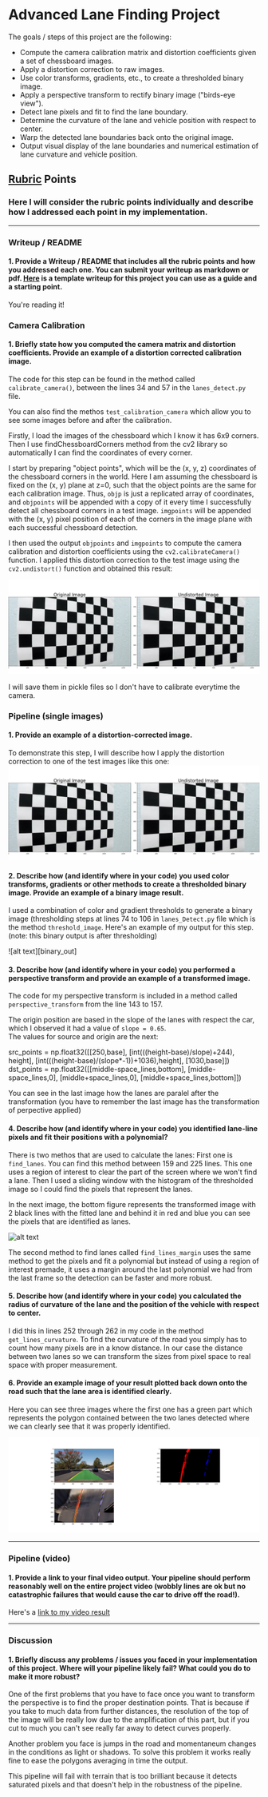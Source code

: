 # Advanced Lane Finding Project

The goals / steps of this project are the following:

* Compute the camera calibration matrix and distortion coefficients given a set of chessboard images.
* Apply a distortion correction to raw images.
* Use color transforms, gradients, etc., to create a thresholded binary image.
* Apply a perspective transform to rectify binary image ("birds-eye view").
* Detect lane pixels and fit to find the lane boundary.
* Determine the curvature of the lane and vehicle position with respect to center.
* Warp the detected lane boundaries back onto the original image.
* Output visual display of the lane boundaries and numerical estimation of lane curvature and vehicle position.

[//]: # (Image References)

[undistort]: ./output_images/undistort.png "Undistorted"
[binary]: ./output_images/binary_out.png "Road Transformed"
[out1]: ./output_images/out1.jpg "Warp Example"
[out2]: ./output_images/out2.png "Binary Example"
[image5]: ./examples/color_fit_lines.jpg "Fit Visual"
[image6]: ./examples/example_output.jpg "Output"
[video1]: ./project_video.mp4 "Video"

## [Rubric](https://review.udacity.com/#!/rubrics/571/view) Points

### Here I will consider the rubric points individually and describe how I addressed each point in my implementation.  

---

### Writeup / README

#### 1. Provide a Writeup / README that includes all the rubric points and how you addressed each one.  You can submit your writeup as markdown or pdf.  [Here](https://github.com/udacity/CarND-Advanced-Lane-Lines/blob/master/writeup_template.md) is a template writeup for this project you can use as a guide and a starting point.  

You're reading it!

### Camera Calibration

#### 1. Briefly state how you computed the camera matrix and distortion coefficients. Provide an example of a distortion corrected calibration image.

The code for this step can be found in the method called `calibrate_camera()`, between the lines 34 and 57 in the `lanes_detect.py` file.

You can also find the methos `test_calibration_camera` which allow you to see some images before and after the calibration.

Firstly, I load the images of the chessboard which I know it has 6x9 corners. Then I use findChessboardCorners method from the cv2 library so automatically I can find the coordinates of every corner.

I start by preparing "object points", which will be the (x, y, z) coordinates of the chessboard corners in the world. Here I am assuming the chessboard is fixed on the (x, y) plane at z=0, such that the object points are the same for each calibration image.  Thus, `objp` is just a replicated array of coordinates, and `objpoints` will be appended with a copy of it every time I successfully detect all chessboard corners in a test image.  `imgpoints` will be appended with the (x, y) pixel position of each of the corners in the image plane with each successful chessboard detection.  

I then used the output `objpoints` and `imgpoints` to compute the camera calibration and distortion coefficients using the `cv2.calibrateCamera()` function.  I applied this distortion correction to the test image using the `cv2.undistort()` function and obtained this result: 

![alt text][undistort]

I will save them in pickle files so I don't have to calibrate everytime the camera.

### Pipeline (single images)

#### 1. Provide an example of a distortion-corrected image.

To demonstrate this step, I will describe how I apply the distortion correction to one of the test images like this one:
![alt text][undistort]

#### 2. Describe how (and identify where in your code) you used color transforms, gradients or other methods to create a thresholded binary image.  Provide an example of a binary image result.

I used a combination of color and gradient thresholds to generate a binary image (thresholding steps at lines 74 to 106 in `lanes_Detect.py` file which is the method `threshold_image`.  Here's an example of my output for this step.  (note: this binary output is after thresholding)

![alt text][binary_out]

#### 3. Describe how (and identify where in your code) you performed a perspective transform and provide an example of a transformed image.

The code for my perspective transform is included in a method called `perspective_transform` from the line 143 to 157.

The origin position are based in the slope of the lanes with respect the car, which I observed it had a value of `slope = 0.65`.  
The values for source and origin are the next:

src_points = np.float32([[250,base], 
                        [int(((height-base)/slope)+244), height], 
                        [int(((height-base)/(slope*-1))+1036),height], 
                        [1030,base]])
dst_points = np.float32([[middle-space_lines,bottom], 
                        [middle-space_lines,0], 
                        [middle+space_lines,0], 
                        [middle+space_lines,bottom]])

You can see in the last image how the lanes are paralel after the transformation (you have to remember the last image has the transformation of perpective applied)

#### 4. Describe how (and identify where in your code) you identified lane-line pixels and fit their positions with a polynomial?

There is two methos that are used to calculate the lanes:
First one is `find_lanes`. You can find this method between 159 and 225 lines.
This one uses a region of interest to clear the part of the screen where we won't find a lane. Then I used a sliding window with the histogram of the thresholded image so I could find the pixels that represent the lanes.

In the next image, the bottom figure represents the transformed image with 2 black lines with the fitted lane and behind it in red and blue you can see the pixels that are identified as lanes.

![alt text][out1]

The second method to find lanes called `find_lines_margin` uses the same method to get the pixels and fit a polynomial but instead of using a region of interest premade, it uses a margin around the last polynomial we had from the last frame so the detection can be faster and more robust.

#### 5. Describe how (and identify where in your code) you calculated the radius of curvature of the lane and the position of the vehicle with respect to center.

I did this in lines 252 through 262 in my code in the method `get_lines_curvature`. To find the curvature of the road you simply has to count how many pixels are in a know distance. In our case the distance between two lanes so we can transform the sizes from pixel space to real space with proper measurement.

#### 6. Provide an example image of your result plotted back down onto the road such that the lane area is identified clearly.

Here you can see three images where the first one has a green part which represents the polygon contained between the two lanes detected where we can clearly see that it was properly identified.

![alt text][out2]

---

### Pipeline (video)

#### 1. Provide a link to your final video output.  Your pipeline should perform reasonably well on the entire project video (wobbly lines are ok but no catastrophic failures that would cause the car to drive off the road!).

Here's a [link to my video result](./output_images/video.mp4)

---

### Discussion

#### 1. Briefly discuss any problems / issues you faced in your implementation of this project.  Where will your pipeline likely fail?  What could you do to make it more robust?

One of the first problems that you have to face once you want to transform the perspective is to find the proper destination points. That is because if you take to much data from further distances, the resolution of the top of the image will be really low due to the amplification of this part, but if you cut to much you can't see really far away to detect curves properly. 

Another problem you face is jumps in the road and momentaneum changes in the conditions as light or shadows. To solve this problem it works really fine to ease the polygons averaging in time the output.

This pipeline will fail with terrain that is too brilliant because it detects saturated pixels and that doesn't help in the robustness of the pipeline. 